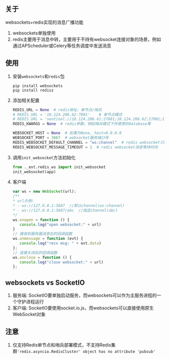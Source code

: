 ## 关于

websockets+redis实现的消息广播功能

1. websockets单独使用
2. redis主要用于消息中转，主要用于不持有websocket连接对象的场景，例如通过APScheduler或Celery等任务调度中发送消息

## 使用

1. 安装`websockets`和`redis`包
   ```shell
   pip install websockets
   pip install redisz
   ```
   
2. 添加相关配置
   ```python
   REDIS_URL = None  # redis地址，单节点/哨兵
   # REDIS_URL = '10.124.206.62:7001'    # 单节点模式
   # REDIS_URL = 'sentinel://10.124.206.61:27001;10.124.206.62:27001;10.124.206.63:27001' #哨兵模式
   REDIS_KWARGS = None  # redis参数，例如哨兵模式下所使用的database等
   
   WEBSOCKET_HOST = None  # 如果为None, host=0.0.0.0
   WEBSOCKET_PORT = 3667  # websocket服务端口号
   REDIS_WEBSOCKET_DEFAULT_CHANNEL = "ws:channel"  # redis websocket订阅的默认channel
   REDIS_WEBSOCKET_MESSAGE_TIMEOUT = 1  # redis websocket消息等待时间
   ```

3. 调用`init_websocket`方法初始化
   ```python
   from ._ext.redis_ws import init_websocket
   init_websocket(app)
   ```

4. 客户端
   ```javascript
   var ws = new WebSocket(url);
   /**
   * url示例:
   * - ws://127.0.0.1:3667  //默认channel(ws:channel)
   * - ws://127.0.0.1:3667/abc  //指定channel(abc)
   */
   ws.onopen = function () {
      console.log("open websocket:" + url)
   }
   // 接收到服务器消息后的回调函数
   ws.onmessage = function (evt) {
      console.log("recv msg: " + evt.data)
   };
   // 连接关闭后的回调函数
   ws.onclose = function () {
      console.log("close websocket:" + url)
   };
   ```

## websockets vs SocketIO

1. 服务端: SocketIO要单独启动服务，而websockets可以作为主服务进程的一个守护进程运行
2. 客户端: SocketIO要使用socket.io.js，而websockets可以直接使用原生WebSocket对象

## 注意

1. 仅支持Redis单节点和哨兵部署模式，不支持Redis集群`'redis.asyncio.RedisCluster' object has no attribute 'pubsub'`
